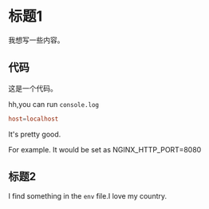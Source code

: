 # 标题1

我想写一些内容。

## 代码


这是一个代码。

hh,you can run `console.log`

```conf
host=localhost
```

It's pretty good.

For example. It would be set as NGINX_HTTP_PORT=8080

## 标题2

I find something in the `env` file.I love my country.
